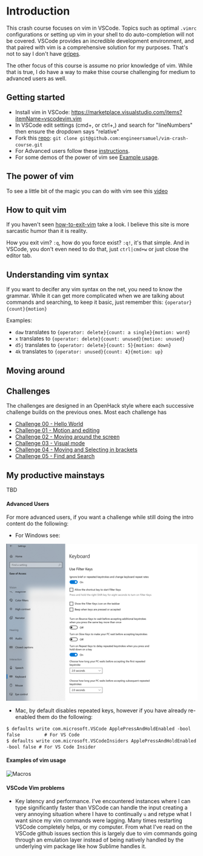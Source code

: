 # Introduction

This crash course focuses on vim in VSCode.  Topics such as optimal `.vimrc` configurations or setting up vim in your shell to do auto-completion will not be covered.  VSCode provides an incredible development environment, and that paired with vim is a comprehensive solution for my purposes.  That's not to say I don't have [gripes](#vscode-vim-problems).

The other focus of this course is assume no prior knowledge of vim.  While that is true, I do have a way to make thise course challenging for medium to advanced users as well.

## Getting started

* Install vim in VSCode: https://marketplace.visualstudio.com/items?itemName=vscodevim.vim
* In VSCode edit settings (cmd+, or ctrl+,) and search for "lineNumbers" then ensure the dropdown says "relative"
* Fork this [repo](https://aka.ms/vimcrashcourse): `git clone git@github.com:engineersamuel/vim-crash-course.git`
* For Advanced users follow these [instructions](./#advanced-users).
* For some demos of the power of vim see [Example usage](./#example-usage).

## The power of vim

To see a little bit of the magic you can do with vim see this [video](./media/vim_macros.mp4)

## How to quit vim

If you haven't seen [how-to-exit-vim](https://github.com/hakluke/how-to-exit-vim) take a look.  I believe this site is more sarcastic humor than it is reality.

How you exit vim? `:q`, how do you force exist? `:q!`, it's that simple.  And in VSCode, you don't even need to do that, just `ctrl|cmd+w` or just close the editor tab.

## Understanding vim syntax

If you want to decifer any vim syntax on the net, you need to know the grammar.  While it can get more complicated when we are talking about commands and searching, to keep it basic, just remember this: `{operator}{count}{motion}`

Examples:
* `daw` translates to `{operator: delete}{count: a single}{motion: word}`
* `x` translates to `{operator: delete}{count: unused}{motion: unused}`
* `d5j` translates to `{operator: delete}{count: 5}{motion: down}`
* `4k` translates to `{operator: unused}{count: 4}{motion: up}`

## Moving around

## Challenges

The challenges are designed in an OpenHack style where each successive challenge builds on the previous ones.  Most each challenge has 

* [Challenge 00 - Hello World](./challenges/challenge00.md)
* [Challenge 01 - Motion and editing](./challenges/challenge01.md)
* [Challenge 02 - Moving around the screen](./challenges/challenge02.md)
* [Challenge 03 - Visual mode](./challenges/challenge03.md)
* [Challenge 04 - Moving and Selecting in brackets](./challenges/challenge04.md)
* [Challenge 05 - Find and Search](./challenges/challenge05.md)

## My productive mainstays

TBD

#### Advanced Users

For more advanced users, if you want a challenge while still doing the intro content do the following:
* For Windows see:

![image](./media/windows_disable_repeated_keys.png)

* Mac, by default disables repeated keys, however if you have already re-enabled them do the following:
```
$ defaults write com.microsoft.VSCode ApplePressAndHoldEnabled -bool false         # For VS Code
$ defaults write com.microsoft.VSCodeInsiders ApplePressAndHoldEnabled -bool false # For VS Code Insider
```

#### Examples of vim usage

![Macros](media/vim_macros.gif)

#### VSCode Vim problems

* Key latency and performance.  I've encountered instances where I can type significantly faster than VSCode can handle the input creating a very annoying situation where I have to continually `u` and retype what I want since my vim commands were lagging.  Many times restarting VSCode completely helps, or my computer.  From what I've read on the VSCode github issues section this is largely due to vim commands going through an emulation layer instead of being natively handled by the underlying vim package like how Sublime handles it.
